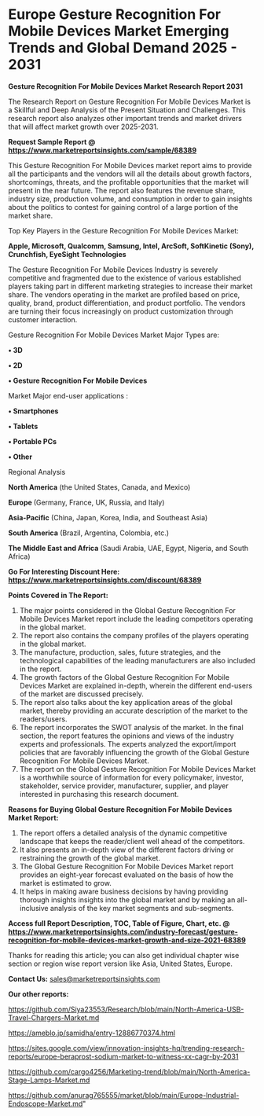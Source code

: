  # Europe Gesture Recognition For Mobile Devices Market Emerging Trends and Global Demand 2025 - 2031

<strong>Gesture Recognition For Mobile Devices Market Research Report 2031</strong>

The Research Report on Gesture Recognition For Mobile Devices Market is a Skillful and Deep Analysis of the Present Situation and Challenges. This research report also analyzes other important trends and market drivers that will affect market growth over 2025-2031.

<strong>Request Sample Report @ <a href=https://www.marketreportsinsights.com/sample/68389>https://www.marketreportsinsights.com/sample/68389</a></strong>

This Gesture Recognition For Mobile Devices market report aims to provide all the participants and the vendors will all the details about growth factors, shortcomings, threats, and the profitable opportunities that the market will present in the near future. The report also features the revenue share, industry size, production volume, and consumption in order to gain insights about the politics to contest for gaining control of a large portion of the market share.

Top Key Players in the Gesture Recognition For Mobile Devices Market:

<strong>Apple, Microsoft, Qualcomm, Samsung, Intel, ArcSoft, SoftKinetic (Sony), Crunchfish, EyeSight Technologies</strong>

The Gesture Recognition For Mobile Devices Industry is severely competitive and fragmented due to the existence of various established players taking part in different marketing strategies to increase their market share. The vendors operating in the market are profiled based on price, quality, brand, product differentiation, and product portfolio. The vendors are turning their focus increasingly on product customization through customer interaction.

Gesture Recognition For Mobile Devices Market Major Types are:

<strong>• 3D

• 2D

• Gesture Recognition For Mobile Devices</strong>

Market Major end-user applications :

<strong>• Smartphones

• Tablets

• Portable PCs

• Other</strong>

Regional Analysis

</u><strong><b>North America</b></strong> (the United States, Canada, and Mexico)

<strong><b>Europe </b></strong>(Germany, France, UK, Russia, and Italy)

<strong><b>Asia-Pacific</b></strong> (China, Japan, Korea, India, and Southeast Asia)

<strong><b>South America</b></strong> (Brazil, Argentina, Colombia, etc.)

<strong><b>The Middle East and Africa</b></strong> (Saudi Arabia, UAE, Egypt, Nigeria, and South Africa)

<strong>Go For Interesting Discount Here: <a href=https://www.marketreportsinsights.com/discount/68389>https://www.marketreportsinsights.com/discount/68389</a></strong>

<strong>Points Covered in The Report:</strong>
<ol>
  <li>The major points considered in the Global Gesture Recognition For Mobile Devices Market report include the leading competitors operating in the global market.</li>
  <li>The report also contains the company profiles of the players operating in the global market.</li>
  <li>The manufacture, production, sales, future strategies, and the technological capabilities of the leading manufacturers are also included in the report.</li>
  <li>The growth factors of the Global Gesture Recognition For Mobile Devices Market are explained in-depth, wherein the different end-users of the market are discussed precisely.</li>
  <li>The report also talks about the key application areas of the global market, thereby providing an accurate description of the market to the readers/users.</li>
  <li>The report incorporates the SWOT analysis of the market. In the final section, the report features the opinions and views of the industry experts and professionals. The experts analyzed the export/import policies that are favorably influencing the growth of the Global Gesture Recognition For Mobile Devices Market.</li>
  <li>The report on the Global Gesture Recognition For Mobile Devices Market is a worthwhile source of information for every policymaker, investor, stakeholder, service provider, manufacturer, supplier, and player interested in purchasing this research document.</li>
</ol>
<strong>Reasons for Buying Global Gesture Recognition For Mobile Devices Market Report:</strong>

<ol>
  <li>The report offers a detailed analysis of the dynamic competitive landscape that keeps the reader/client well ahead of the competitors.</li>
  <li>It also presents an in-depth view of the different factors driving or restraining the growth of the global market.</li>
  <li>The Global Gesture Recognition For Mobile Devices Market report provides an eight-year forecast evaluated on the basis of how the market is estimated to grow.</li>
  <li>It helps in making aware business decisions by having providing thorough insights insights into the global market and by making an all-inclusive analysis of the key market segments and sub-segments.</li>
</ol>
<strong>Access full Report Description, TOC, Table of Figure, Chart, etc. @ <a href=https://www.marketreportsinsights.com/industry-forecast/gesture-recognition-for-mobile-devices-market-growth-and-size-2021-68389>https://www.marketreportsinsights.com/industry-forecast/gesture-recognition-for-mobile-devices-market-growth-and-size-2021-68389</a></strong>


Thanks for reading this article; you can also get individual chapter wise section or region wise report version like Asia, United States, Europe.

<strong>Contact Us:</strong>
sales@marketreportsinsights.com

<strong>Our other reports:</strong>

<a href=https://github.com/Siya23553/Research/blob/main/North-America-USB-Travel-Chargers-Market.md>https://github.com/Siya23553/Research/blob/main/North-America-USB-Travel-Chargers-Market.md</a>

<a href=https://ameblo.jp/samidha/entry-12886770374.html>https://ameblo.jp/samidha/entry-12886770374.html</a>

<a href=https://sites.google.com/view/innovation-insights-hq/trending-research-reports/europe-beraprost-sodium-market-to-witness-xx-cagr-by-2031>https://sites.google.com/view/innovation-insights-hq/trending-research-reports/europe-beraprost-sodium-market-to-witness-xx-cagr-by-2031</a>

<a href=https://github.com/cargo4256/Marketing-trend/blob/main/North-America-Stage-Lamps-Market.md>https://github.com/cargo4256/Marketing-trend/blob/main/North-America-Stage-Lamps-Market.md</a>

<a href=https://github.com/anurag765555/market/blob/main/Europe-Industrial-Endoscope-Market.md>https://github.com/anurag765555/market/blob/main/Europe-Industrial-Endoscope-Market.md</a>"
